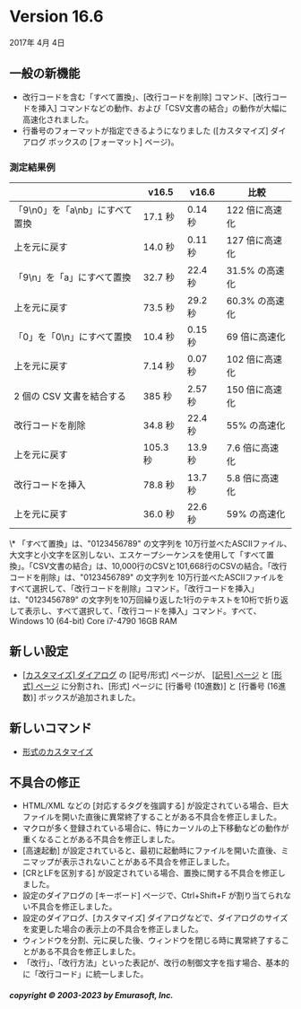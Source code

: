 # Version 16.6

2017年 4月 4日

## 一般の新機能

- 改行コードを含む「すべて置換」、\[改行コードを削除\] コマンド、\[改行コードを挿入\] コマンドなどの動作、および「CSV文書の結合」の動作が大幅に高速化されました。
- 行番号のフォーマットが指定できるようになりました (\[カスタマイズ\] ダイアログ ボックスの \[フォーマット\] ページ)。

### 測定結果例

|  | v16.5 | v16.6 | 比較 |
| --- | --- | --- | --- |
| 「9\\n0」を「a\\nb」にすべて置換 | 17.1 秒 | 0.14 秒 | 122 倍に高速化 |
| 上を元に戻す | 14.0 秒 | 0.11 秒 | 127 倍に高速化 |
| 「9\\n」を「a」にすべて置換 | 32.7 秒 | 22.4 秒 | 31.5% の高速化 |
| 上を元に戻す | 73.5 秒 | 29.2 秒 | 60.3% の高速化 |
| 「0」を「0\\n」にすべて置換 | 10.4 秒 | 0.15 秒 | 69 倍に高速化 |
| 上を元に戻す | 7.14 秒 | 0.07 秒 | 102 倍に高速化 |
| 2 個の CSV 文書を結合する | 385 秒 | 2.57 秒 | 150 倍に高速化 |
| 改行コードを削除 | 34.8 秒 | 22.4 秒 | 55% の高速化 |
| 上を元に戻す | 105.3 秒 | 13.9 秒 | 7.6 倍に高速化 |
| 改行コードを挿入 | 78.8 秒 | 13.7 秒 | 5.8 倍に高速化 |
| 上を元に戻す | 36.0 秒 | 22.6 秒 | 59% の高速化 |

\\* 「すべて置換」は、"0123456789" の文字列を 10万行並べたASCIIファイル、大文字と小文字を区別しない、エスケープシーケンスを使用して「すべて置換」。「CSV文書の結合」は、10,000行のCSVと101,668行のCSVの結合。「改行コードを削除」は、"0123456789" の文字列を 10万行並べたASCIIファイルをすべて選択して、「改行コードを削除」コマンド。「改行コードを挿入」は、"0123456789" の文字列を10万回繰り返した1行のテキストを10桁で折り返して表示し、すべて選択して、「改行コードを挿入」コマンド。すべて、Windows 10 (64-bit) Core i7-4790 16GB RAM

## 新しい設定

- [\[カスタマイズ\] ダイアログ](../dlg/customize/index) の \[記号/形式\] ページが、 [\[記号\] ページ](../dlg/customize/marks/index) と [\[形式\] ページ](../dlg/customize/format/index) に分割され、\[形式\] ページに \[行番号 (10進数)\] と \[行番号 (16進数)\] ボックスが追加されました。

## 新しいコマンド

- [形式のカスタマイズ](../cmd/tools/customize_format)

## 不具合の修正

- HTML/XML などの \[対応するタグを強調する\] が設定されている場合、巨大ファイルを開いた直後に異常終了することがある不具合を修正しました。
- マクロが多く登録されている場合に、特にカーソルの上下移動などの動作が重くなることがある不具合を修正しました。
- \[高速起動\] が設定されていると、最初に起動時にファイルを開いた直後、ミニマップが表示されないことがある不具合を修正しました。
- \[CRとLFを区別する\] が設定されている場合、置換に関する不具合を修正しました。
- 設定のダイアログの \[キーボード\] ページで、Ctrl+Shift+F が割り当てられない不具合を修正しました。
- 設定のダイアログ、\[カスタマイズ\] ダイアログなどで、ダイアログのサイズを変更した場合の表示上の不具合を修正しました。
- ウィンドウを分割、元に戻した後、ウィンドウを閉じる時に異常終了することがある不具合を修正しました。
- 「改行」、「改行方法」といった表記が、改行の制御文字を指す場合、基本的に「改行コード」に統一しました。

##### copyright © 2003-2023 by Emurasoft, Inc.
